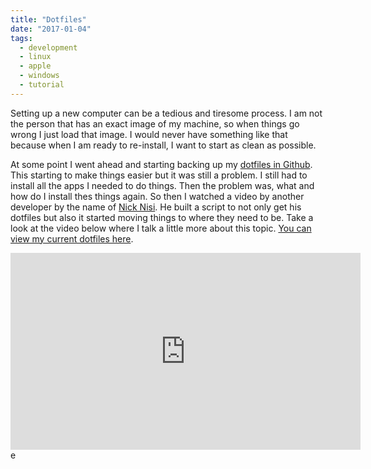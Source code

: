 ```yaml
---
title: "Dotfiles"
date: "2017-01-04"
tags:
  - development
  - linux
  - apple
  - windows
  - tutorial
---
```


Setting up a new computer can be a tedious and tiresome process. I am not the person that has an exact image of my machine, so when things go wrong I just load that image. I would never have something like that because when I am ready to re-install, I want to start as clean as possible.

At some point I went ahead and starting backing up my [dotfiles in Github](https://github.com/jrock2004/dotfiles/tree/f5a74186a1b33005c23d20595a7731620697e5ed). This starting to make things easier but it was still a problem. I still had to install all the apps I needed to do things. Then the problem was, what and how do I install thes things again. So then I watched a video by another developer by the name of [Nick Nisi](https://github.com/nicknisi). He built a script to not only get his dotfiles but also it started moving things to where they need to be. Take a look at the video below where I talk a little more about this topic. [You can view my current dotfiles here](https://github.com/jrock2004/dotfiles).

<iframe width="560" height="315" src="https://www.youtube.com/embed/-aSHeEGVrLo" frameborder="0" allow="accelerometer; autoplay; encrypted-media; gyroscope; picture-in-picture" allowfullscreen></iframe>
e
